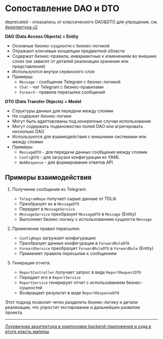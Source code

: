 # Сопоставление DAO и DTO

deprecated - отказались от классического DAO&DTO для упрощения, см. [Архитектура v2](./ARCHITECTURE_V2.md)

**DAO (Data Access Objects) = Entity**
- Основные бизнес-сущности с бизнес-логикой
- Отражают ключевые концепции предметной области
- Содержат бизнес-правила, инвариантные к изменениям во внешних слоях (не зависят от деталей реализации хранения или представления)
- Используются внутри сервисного слоя
- Примеры:
    - `Message` - сообщение Telegram с бизнес-логикой
    - `Chat` - чат Telegram с бизнес-правилами
    - `Forward` - правила пересылки сообщений

**DTO (Data Transfer Objects) = Model**
- Структуры данных для передачи между слоями
- Не содержат бизнес-логики
- Могут быть адаптированы под конкретные случаи использования
- Могут содержать подмножество полей DAO или агрегировать несколько DAO
- Используются для взаимодействия с внешними системами или между слоями
- Примеры:
    - `MessageDTO` - для передачи данных сообщения между слоями
    - `ConfigDTO` - для загрузки конфигурации из YAML
    - `WebResponse` - для формирования ответов API

## Примеры взаимодействия

1. Получение сообщения из Telegram:
    - `TelegramRepo` получает сырые данные от TDLib
    - Преобразует их в `MessageDTO`
    - Передает в `MessageService`
    - `MessageService` преобразует `MessageDTO` в `Message` (Entity)
    - Выполняет бизнес-логику с использованием сущности `Message`

2. Применение правил пересылки:
    - `ConfigRepo` загружает конфигурацию
    - Преобразует данные конфигурации в `ForwardRuleDTO`
    - `ForwardService` преобразует `ForwardRuleDTO` в `ForwardRule` (Entity)
    - Применяет правила пересылки к сообщениям

3. Генерация отчета:
    - `ReportController` получает запрос в виде `ReportRequestDTO`
    - Передает его в `ReportService`
    - `ReportService` генерирует отчет с использованием бизнес-сущностей
    - Возвращает результат в виде `ReportResponseDTO`

Этот подход позволит четко разделить бизнес-логику и детали реализации, что упростит тестирование и дальнейшее развитие проекта.

---

[Луковичная архитектура в компоновке backend-приложения и куда в итоге класть маперы](https://habr.com/ru/articles/672328/)
